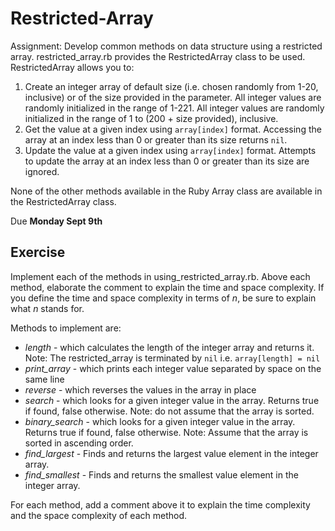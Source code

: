 # Restricted-Array

Assignment: Develop common methods on data structure using a restricted array.
restricted_array.rb provides the RestrictedArray class to be used.
RestrictedArray allows you to:
1. Create an integer array of default size (i.e. chosen randomly from 1-20, inclusive) or of the size provided in the parameter. All integer values are randomly initialized in the range of 1-221. All integer values are randomly initialized in the range of 1 to (200 + size provided), inclusive.
1. Get the value at a given index using `array[index]` format.	Accessing the array at an index less than 0 or greater than its size returns `nil`.
1. Update the value at a given index using `array[index]` format. Attempts to update the array at an index less than 0 or greater than its size are ignored.

None of the other methods available in the Ruby Array class are available in the RestrictedArray class.

Due **Monday Sept 9th**

## Exercise

Implement each of the methods in using_restricted_array.rb.
Above each method, elaborate the comment to explain the time and space complexity.
If you define the time and space complexity in terms of *n*, be sure to explain
what *n* stands for.

Methods to implement are:

- *length* - which calculates the length of the integer array and returns it.
             Note: The restricted_array is terminated by `nil` i.e. `array[length] = nil`
- *print_array* - which prints each integer value separated by space on the same line
- *reverse* - which reverses the values in the array in place
- *search* - which looks for a given integer value in the array. Returns true if found, false otherwise.
             Note: do not assume that the array is sorted.
- *binary_search* - which looks for a given integer value in the array. Returns true if found, false otherwise.
             Note: Assume that the array is sorted in ascending order.
- *find_largest* - Finds and returns the largest value element in the integer array.
- *find_smallest* - Finds and returns the smallest value element in the integer array.

For each method, add a comment above it to explain the time complexity and the space complexity of each method.
